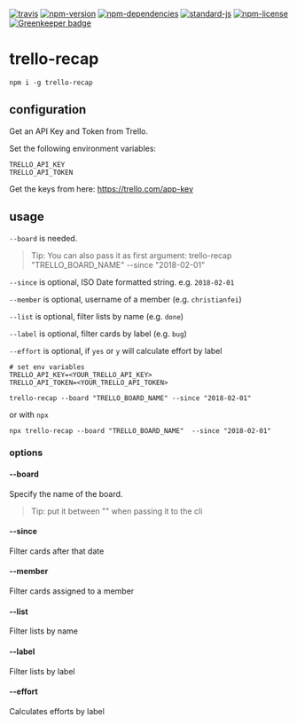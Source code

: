 [![travis](https://img.shields.io/travis/christian-fei/trello-recap.svg?style=flat-square)](https://travis-ci.org/christian-fei/trello-recap) [![npm-version](https://img.shields.io/npm/v/trello-recap.svg?style=flat-square&colorB=007EC6)](https://www.npmjs.com/package/trello-recap) [![npm-dependencies](https://img.shields.io/badge/dependencies-none-blue.svg?style=flat-square&colorB=44CC11)](package.json) [![standard-js](https://img.shields.io/badge/coding%20style-standard-brightgreen.svg?style=flat-square)](http://standardjs.com/) [![npm-license](https://img.shields.io/npm/l/trello-recap.svg?style=flat-square&colorB=007EC6)](https://spdx.org/licenses/ISC) [![Greenkeeper badge](https://badges.greenkeeper.io/christian-fei/trello-recap.svg)](https://greenkeeper.io/)

# trello-recap

```
npm i -g trello-recap
```


## configuration

Get an API Key and Token from Trello.

Set the following environment variables:

```
TRELLO_API_KEY
TRELLO_API_TOKEN
```

Get the keys from here: https://trello.com/app-key

## usage

`--board` is needed.

> Tip: You can also pass it as first argument:
> trello-recap "TRELLO_BOARD_NAME" --since "2018-02-01"

`--since` is optional, ISO Date formatted string. e.g. `2018-02-01`

`--member` is optional, username of a member (e.g. `christianfei`)

`--list` is optional, filter lists by name (e.g. `done`)

`--label` is optional, filter cards by label (e.g. `bug`)

`--effort` is optional, if `yes` or `y` will calculate effort by label


```
# set env variables
TRELLO_API_KEY=<YOUR_TRELLO_API_KEY>
TRELLO_API_TOKEN=<YOUR_TRELLO_API_TOKEN>

trello-recap --board "TRELLO_BOARD_NAME" --since "2018-02-01"
```

or with `npx`

```
npx trello-recap --board "TRELLO_BOARD_NAME"  --since "2018-02-01"
```


### options

#### --board

Specify the name of the board.

> Tip: put it between "" when passing it to the cli

#### --since

Filter cards after that date

#### --member

Filter cards assigned to a member

#### --list

Filter lists by name

#### --label

Filter lists by label

#### --effort

Calculates efforts by label
